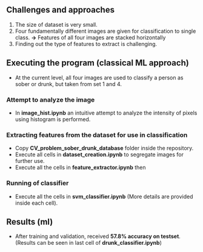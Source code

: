 
## Challenges and approaches
1. The size of dataset is very small.
2. Four fundamentally different images are given for classification to single class. **->** Features of all four images are stacked horizontally
3. Finding out the type of features to extract is challenging.

## Executing the program (classical ML approach)
* At the current level, all four images are used to classify a person as sober or drunk, but taken from set 1 and 4.

### Attempt to analyze the image
* In __image_hist.ipynb__ an intuitive attempt to analyze the intensity of pixels using histogram is performed.

### Extracting features from the dataset for use in classification
* Copy __CV_problem_sober_drunk_database__ folder inside the repository.
* Execute all cells in __dataset_creation.ipynb__ to segregate images for further use.
* Execute all the cells in __feature_extractor.ipynb__ then

### Running of classifier
* Execute all the cells in __svm_classifier.ipynb__ (More details are provided inside each cell).

## Results (ml)
* After training and validation, received __57.8% accuracy on testset__. (Results can be seen in last cell of __drunk_classifier.ipynb__)

